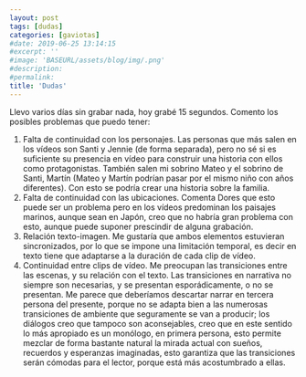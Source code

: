 ```yaml
---
layout: post
tags: [dudas]
categories: [gaviotas]
#date: 2019-06-25 13:14:15
#excerpt: ''
#image: 'BASEURL/assets/blog/img/.png'
#description:
#permalink:
title: 'Dudas'
---
```


Llevo varios días sin grabar nada, hoy grabé 15 segundos. Comento los posibles problemas que puedo tener:

1. Falta de continuidad con los personajes. Las personas que más salen en los vídeos son Santi y Jennie (de forma separada), pero no sé si es suficiente su presencia en vídeo para construir una historia con ellos como protagonistas. También salen mi sobrino Mateo y el sobrino de Santi, Martín (Mateo y Martín podrían pasar por el mismo niño con años diferentes). Con esto se podría crear una historia sobre la familia.
2. Falta de continuidad con las ubicaciones. Comenta Dores que esto puede ser un problema pero en los vídeos predominan los paisajes marinos, aunque sean en Japón, creo que no habría gran problema con esto, aunque puede suponer prescindir de alguna grabación.
3. Relación texto-imagen. Me gustaría que ambos elementos estuvieran sincronizados, por lo que se impone una limitación temporal, es decir en texto tiene que adaptarse a la duración de cada clip de vídeo.
4. Continuidad entre clips de vídeo. Me preocupan las transiciones entre las escenas, y su relación con el texto. Las transiciones en narrativa no siempre son necesarias, y se presentan esporádicamente, o no se presentan. Me parece que deberíamos descartar narrar en tercera persona del presente, porque no se adapta bien a las numerosas transiciones de ambiente que seguramente se van a producir; los diálogos creo que tampoco son aconsejables, creo que en este sentido lo más apropiado es un monólogo, en primera persona, esto permite mezclar de forma bastante natural la mirada actual con sueños, recuerdos y esperanzas imaginadas, esto garantiza que las transiciones serán cómodas para el lector, porque está más acostumbrado a ellas.
